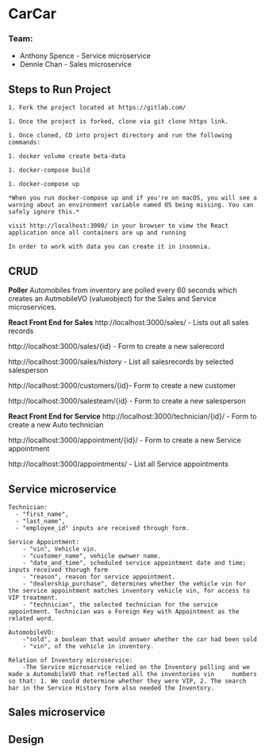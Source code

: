 # CarCar

### Team:

* Anthony Spence - Service microservice
* Dennie Chan - Sales microservice

## Steps to Run Project
```
1. Fork the project located at https://gitlab.com/

1. Once the project is forked, clone via git clone https link.

1. Once cloned, CD into project directory and run the following commands:

1. docker volume create beta-data

1. docker-compose build

1. docker-compose up

*When you run docker-compose up and if you're on macOS, you will see a warning about an environment variable named OS being missing. You can safely ignore this.*

visit http://localhost:3000/ in your browser to view the React application once all containers are up and running

In order to work with data you can create it in insomnia.
```


## CRUD





**Poller**
    Automobiles from inventory are polled every 60 seconds which creates an AutmobileVO (valueobject) for the Sales and Service microservices.

 **React Front End for Sales**
http://localhost:3000/sales/ - Lists out all sales records

http://localhost:3000/sales/{id} - Form to create a new salerecord

http://localhost:3000/sales/history - List all salesrecords by selected salesperson

http://localhost:3000/customers/{id}- Form to create a new customer

http://localhost:3000/salesteam/{id} - Form to create a new salesperson



**React Front End for Service**
http://localhost:3000/technician/{id}/ - Form to create a new Auto technician

http://localhost:3000/appointment/{id}/ - Form to create a new Service appointment

http://localhost:3000/appointments/ - List all Service appointments



## Service microservice

```
Technician:
  - "first_name",
  - "last_name",
  - "employee_id" inputs are received through form.

Service Appointment:
    - "vin", Vehicle vin.
    - "customer_name", vehicle ownwer name.
    - "date_and_time", scheduled service appointment date and time; inputs received thorugh form
    - "reason", reason for service appointment.
    - "dealership_purchase", determines whether the vehicle vin for the service appointment matches inventory vehicle vin, for access to VIP treatment.
    - "technician", the selected technician for the service appointment. Technician was a Foreign Key with Appointment as the related word.

AutomobileVO:
    -"sold", a boolean that would answer whether the car had been sold
    - "vin", of the vehicle in inventory.

Relation of Inventory microservice:
    -The Service microservice relied on the Inventory polling and we made a AutomobileVO that reflected all the inventories vin     numbers so that: 1. We could determine whether they were VIP, 2. The search bar in the Service History form also needed the Inventory.
```



## Sales microservice





## Design



